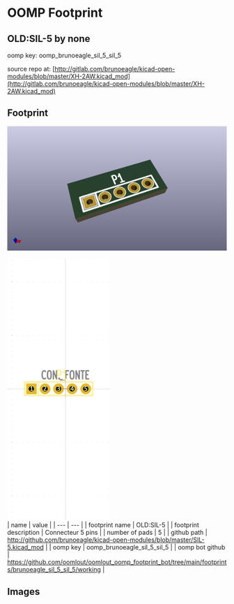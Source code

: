 # OOMP Footprint  
## OLD:SIL-5  by none  
  
oomp key: oomp_brunoeagle_sil_5_sil_5  
  
source repo at: [http://gitlab.com/brunoeagle/kicad-open-modules/blob/master/XH-2AW.kicad_mod](http://gitlab.com/brunoeagle/kicad-open-modules/blob/master/XH-2AW.kicad_mod)  
## Footprint  
  
[![working_kicad_pcb_3d.png](working_kicad_pcb_3d_600.png)](working_kicad_pcb_3d.png)  
  
[![working.png](working_600.png)](working.png)  
| name | value | 
| --- | --- | 
| footprint name | OLD:SIL-5 | 
| footprint description | Connecteur 5 pins | 
| number of pads | 5 | 
| github path | http://github.com/brunoeagle/kicad-open-modules/blob/master/SIL-5.kicad_mod | 
| oomp key | oomp_brunoeagle_sil_5_sil_5 | 
| oomp bot github | https://github.com/oomlout/oomlout_oomp_footprint_bot/tree/main/footprints/brunoeagle_sil_5_sil_5/working | 
## Images  
